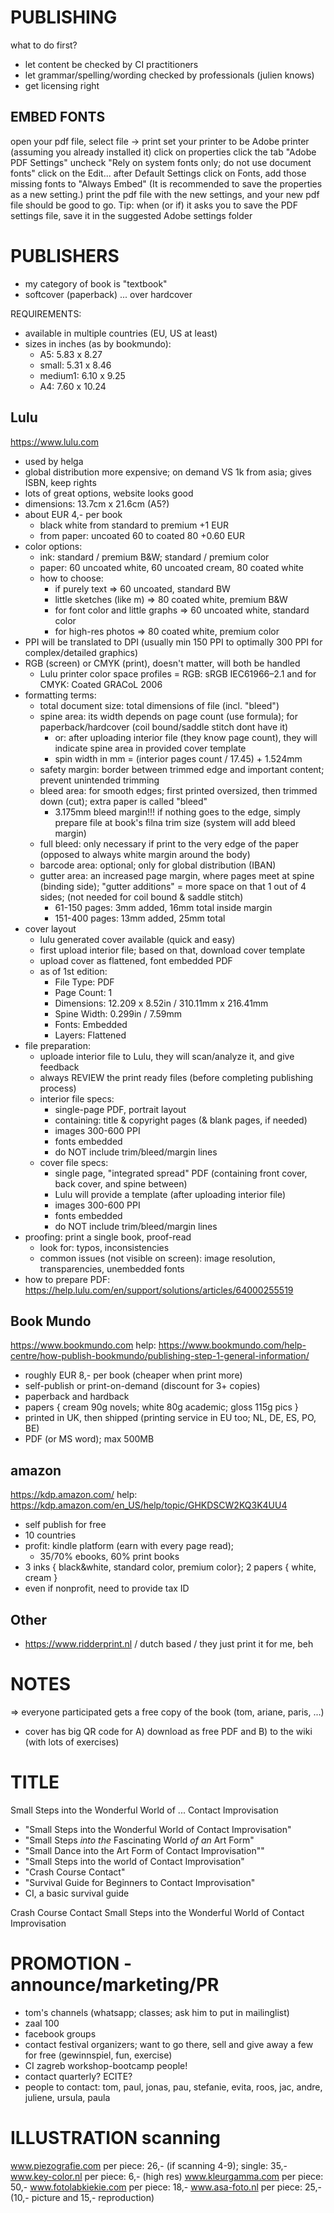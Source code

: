 PUBLISHING
====================================================================================================

what to do first?

* let content be checked by CI practitioners
* let grammar/spelling/wording checked by professionals (julien knows)
* get licensing right

EMBED FONTS
----------------------------------------------------
open your pdf file,
select file -> print
set your printer to be Adobe printer (assuming you already installed it)
click on properties
click the tab "Adobe PDF Settings"
uncheck "Rely on system fonts only; do not use document fonts"
click on the Edit... after Default Settings
click on Fonts, add those missing fonts to "Always Embed" (It is recommended to save the properties as a new setting.)
print the pdf file with the new settings, and your new pdf file should be good to go.
Tip: when (or if) it asks you to save the PDF settings file, save it in the suggested Adobe settings folder

PUBLISHERS
====================================================================================================

* my category of book is "textbook"
* softcover (paperback) ... over hardcover

REQUIREMENTS:
* available in multiple countries (EU, US at least)
* sizes in inches (as by bookmundo):
  * A5: 5.83 x 8.27
  * small: 5.31 x 8.46
  * medium1: 6.10 x 9.25
  * A4: 7.60 x 10.24

Lulu
------------------------------------------------------------------------
https://www.lulu.com
* used by helga
* global distribution more expensive; on demand VS 1k from asia; gives ISBN, keep rights
* lots of great options, website looks good
* dimensions: 13.7cm x 21.6cm (A5?)
* about EUR 4,- per book
  * black white from standard to premium +1 EUR
  * from paper: uncoated 60 to coated 80 +0.60 EUR
* color options:
  * ink: standard / premium B&W; standard / premium color
  * paper: 60 uncoated white, 60 uncoated cream, 80 coated white
  * how to choose:
    * if purely text => 60 uncoated, standard BW
    * little sketches (like m) => 80 coated white, premium B&W
    * for font color and little graphs => 60 uncoated white, standard color
    * for high-res photos => 80 coated white, premium color
* PPI will be translated to DPI (usually min 150 PPI to optimally 300 PPI for complex/detailed graphics)
* RGB (screen) or CMYK (print), doesn't matter, will both be handled
  * Lulu printer color space profiles = RGB: sRGB IEC61966–2.1 and for CMYK: Coated GRACoL 2006
* formatting terms:
  * total document size: total dimensions of file (incl. "bleed")
  * spine area: its width depends on page count (use formula); for paperback/hardcover (coil bound/saddle stitch dont have it)
    * or: after uploading interior file (they know page count), they will indicate spine area in provided cover template
    * spin width in mm = (interior pages count / 17.45) + 1.524mm
  * safety margin: border between trimmed edge and important content; prevent unintended trimming
  * bleed area: for smooth edges; first printed oversized, then trimmed down (cut); extra paper is called "bleed"
    * 3.175mm bleed margin!!! if nothing goes to the edge, simply prepare file at book's filna trim size (system will add bleed margin)
  * full bleed: only necessary if print to the very edge of the paper (opposed to always white margin around the body)
  * barcode area: optional; only for global distribution (IBAN)
  * gutter area: an increased page margin, where pages meet at spine (binding side); "gutter additions" = more space on that 1 out of 4 sides; (not needed for coil bound & saddle stitch)
    * 61-150 pages: 3mm added, 16mm total inside margin
    * 151-400 pages: 13mm added, 25mm total
* cover layout
  * lulu generated cover available (quick and easy)
  * first upload interior file; based on that, download cover template
  * upload cover as flattened, font embedded PDF
  * as of 1st edition:
    * File Type: PDF
    * Page Count: 1
    * Dimensions: 12.209 x 8.52in / 310.11mm x 216.41mm
    * Spine Width: 0.299in / 7.59mm
    * Fonts: Embedded
    * Layers: Flattened
* file preparation:
  * uploade interior file to Lulu, they will scan/analyze it, and give feedback
  * always REVIEW the print ready files (before completing publishing process)
  * interior file specs:
    * single-page PDF, portrait layout
    * containing: title & copyright pages (& blank pages, if needed)
    * images 300-600 PPI
    * fonts embedded
    * do NOT include trim/bleed/margin lines
  * cover file specs:
    * single page, "integrated spread" PDF (containing front cover, back cover, and spine between)
    * Lulu will provide a template (after uploading interior file)
    * images 300-600 PPI
    * fonts embedded
    * do NOT include trim/bleed/margin lines
* proofing: print a single book, proof-read
  * look for: typos, inconsistencies
  * common issues (not visible on screen): image resolution, transparencies, unembedded fonts
* how to prepare PDF: https://help.lulu.com/en/support/solutions/articles/64000255519

Book Mundo
------------------------------------------------------------------------
https://www.bookmundo.com
help: https://www.bookmundo.com/help-centre/how-publish-bookmundo/publishing-step-1-general-information/
* roughly EUR 8,- per book (cheaper when print more)
* self-publish or print-on-demand (discount for 3+ copies)
* paperback and hardback
* papers { cream 90g novels; white 80g academic; gloss 115g pics }
* printed in UK, then shipped (printing service in EU too; NL, DE, ES, PO, BE)
* PDF (or MS word); max 500MB

amazon
------------------------------------------------------------------------
https://kdp.amazon.com/
help: https://kdp.amazon.com/en_US/help/topic/GHKDSCW2KQ3K4UU4

* self publish for free
* 10 countries
* profit: kindle platform (earn with every page read);
  * 35/70% ebooks, 60% print books
* 3 inks { black&white, standard color, premium color}; 2 papers { white, cream }
* even if nonprofit, need to provide tax ID

Other
------------------------------------------------------------------------
* https://www.ridderprint.nl / dutch based / they just print it for me, beh



NOTES
====================================================================================================
=> everyone participated gets a free copy of the book (tom, ariane, paris, ...)
* cover has big QR code for A) download as free PDF and B) to the wiki (with lots of exercises)

TITLE
====================================================================================================
Small Steps
into the
Wonderful World
of ...
Contact Improvisation

* "Small Steps into the Wonderful World of Contact Improvisation"
* "Small Steps _into the_ Fascinating World _of an_ Art Form"
* "Small Dance into the Art Form of Contact Improvisation""
* "Small Steps into the world of Contact Improvisation"
* "Crash Course Contact"
* "Survival Guide for Beginners to Contact Improvisation"
* CI, a basic survival guide


Crash Course Contact
Small Steps into the Wonderful World of Contact Improvisation


PROMOTION - announce/marketing/PR
====================================================================================================
* tom's channels (whatsapp; classes; ask him to put in mailinglist)
* zaal 100
* facebook groups
* contact festival organizers; want to go there, sell and give away a few for free (gewinnspiel, fun, exercise)
* CI zagreb workshop-bootcamp people!
* contact quarterly? ECITE?
* people to contact: tom, paul, jonas, pau, stefanie, evita, roos, jac, andre, juliene, ursula, paula


ILLUSTRATION scanning
====================================================================================================
www.piezografie.com
  per piece: 26,- (if scanning 4-9); single: 35,-
www.key-color.nl
  per piece: 6,- (high res)
www.kleurgamma.com
  per piece: 50,-
www.fotolabkiekie.com
  per piece: 18,-
www.asa-foto.nl
  per piece: 25,- (10,- picture and 15,- reproduction)
